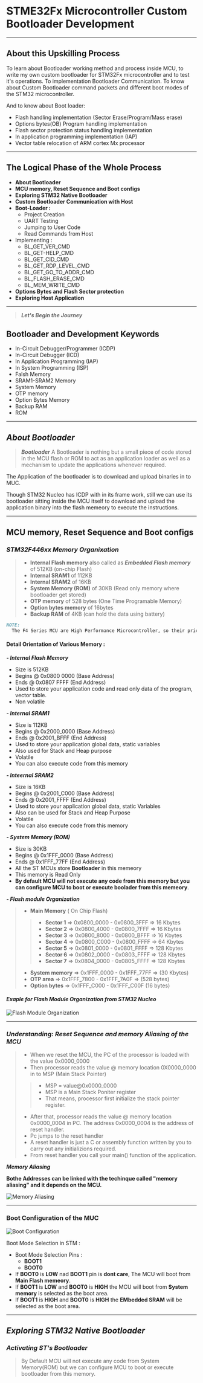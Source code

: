 # STME32Fx Microcontroller Custom Bootloader Development

---

## About this Upskilling Process

To learn about Bootloader working method and process inside MCU, to write my own custom bootloader for STM32Fx microcontroller and to test it's operations. To implementation Bootloader Communication. To know about Custom Bootloader command packets and different boot modes of the STM32 microcontroller.

And to know about Boot loader:

- Flash handling implementation (Sector Erase/Program/Mass erase)
- Options bytes(OB) Program handling implementation
- Flash sector protection status handling implementation
- In application programming implementation (IAP)
- Vector table relocation of ARM cortex Mx processor

---

## The Logical Phase of the Whole Process

- **About Bootloader**
- **MCU memory, Reset Sequence and Boot configs**
- **Exploring STM32 Native Bootloader**
- **Custom Bootloader Communication with Host**
- **Boot-Loader :**
  - Project Creation
  - UART Testing
  - Jumping to User Code
  - Read Commands from Host
- Implementing :
  - BL_GET_VER_CMD
  - BL_GET-HELP_CMD
  - BL_GET_CID_CMD
  - BL_GET_RDP_LEVEL_CMD
  - BL_GET_GO_TO_ADDR_CMD
  - BL_FLASH_ERASE_CMD
  - BL_MEM_WRITE_CMD
- **Options Bytes and Flash Sector protection**
- **Exploring Host Application**

---

> ***Let's Begin the Journey***

## Bootloader and Development Keywords

- In-Circuit Debugger/Programmer (ICDP)
- In-Circuit Debugger (ICD)
- In Application Programming (IAP)
- In System Programming (ISP)
- Falsh Memory
- SRAM1-SRAM2 Memory
- System Memory
- OTP memory
- Option Bytes Memory
- Backup RAM
- ROM
  
---

## *About Bootloader*

> ***Bootloader***
> A Bootloader is nothing but a small piece of code stored in the MCU flash or ROM to act as an application loader as well as a mechanism to update the applications whenever required.

The Application of the bootloader is to download and upload binaries in to MUC.

Though STM32 Nucleo has ICDP with in its frame work, still we can use its bootloader sitting inside the MCU itself to download and upload the application binary into the flash memeory to execute the instructions.

---

## MCU memory, Reset Sequence and Boot configs

### ***STM32F446xx Memory Organixation***

>- **Internal Flash memory** also called as ***Embedded Flash memory*** of 512KB (on-chip Flash)
>- **Internal SRAM1** of 112KB
>- **Internal SRAM2** of 16KB
>- **System Memory (ROM)** of 30KB (Read only memory where bootloader get stored)
>- **OTP memory** of 528 bytes (One Time Programable Memory)
>- **Option bytes memory** of 16bytes
>- **Backup RAM** of 4KB (can hold the data using battery)

``` Markdown
NOTE:
  The F4 Series MCU are High Performance Microcontroller, so their pricce is high and their target is high end applications.
```

#### **Detail Orientation of Various Memory :**

***- Internal Flash Memory***

- Size is 512KB
- Begins @ 0x0800 0000 (Base Address)
- Ends @ 0x0807 FFFF (End Address)
- Used to store your application code and read only data of the program, vector table.
- Non volatile

***- Internal SRAM1***

- Size is 112KB
- Begins @ 0x2000_0000 (Base Address)
- Ends @ 0x2001_BFFF (End Address)
- Used to store your application global data, static variables
- Also used for Stack and Heap purpose
- Volatile
- You can also execute code from this memory
  
***- Inteernal SRAM2***

- Size is 16KB
- Begins @ 0x2001_C000 (Base Address)
- Ends @ 0x2001_FFFF (End Address)
- Used to store your application global data, static Variables
- Also can be used for Stack and Heap Purpose
- Volatile
- You can also execute code from this memory

***- System Memory (ROM)***

- Size is 30KB
- Begins @ 0x1FFF_0000 (Base Address)
- Ends @ 0x1FFF_77FF (End Address)
- All the ST MCUs store **Bootloader** in this memeory
- This memory is Read Only
- **By default MCU will not execute any code from this memory but you can configure MCU to boot or execute boolader from this memeory**.
  
***- Flash module Organization***

>- **Main Memory** ( On Chip Flash)
>
>>- **Sector 1** => 0x0800_0000 - 0x0800_3FFF => 16 Kbytes
>>- **Sector 2** => 0x0800_4000 - 0x0800_7FFF => 16 Kbytes
>>- **Sector 3** => 0x0800_8000 - 0x0800_BFFF => 16 Kbytes
>>- **Sector 4** => 0x0800_C000 - 0x0800_FFFF => 64 Kbytes
>>- **Sector 5** => 0x0801_0000 - 0x0801_FFFF => 128 Kbytes
>>- **Sector 6** => 0x0802_0000 - 0x0803_FFFF => 128 Kbytes
>>- **Sector 7** => 0x0804_0000 - 0x0805_FFFF => 128 Kbytes
>
>- **System memory** => 0x1FFF_0000 - 0x1FFF_77FF => (30 Kbytes)
>- **OTP area** => 0x1FFF_7800 - 0x1FFF_7A0F => (528 bytes)
>- **Option bytes** => 0x1FFF_C000 - 0x1FFF_C00F (16 bytes)

#### ***Exaple for Flash Module Organization from STM32 Nucleo***

![Flash Module Organization](../VisualData/FlashModuleOrganization.png)

---

### ***Understanding: Reset Sequence and memory Aliasing of the MCU***

>- When we reset the MCU, the PC of the processor is loaded with the value 0x0000_0000
>- Then processor reads the value @ memory location 0X0000_0000 in to MSP (Main Stack Pointer)
>
  >>- MSP = value@0x0000_0000
  >>- MSP is a Main Stack Poniter register
  >>- That means, processor first initialize the stack pointer register.
>
>- After that, processor reads the value @ memory location 0x0000_0004 in PC. The address 0x0000_0004 is the address of reset handler.
>- Pc jumps to the reset handler
>- A reset handler is just a C or assembly function written by you to carry out any initializions required.
> - From reset handler you call your main() function of the application.

***Memory Aliasing***

  **Bothe Addresses can be linked with the techinque called "memory aliasing" and it depends on the MCU.**

![Memory Aliasing](../VisualData/memoryAliasing.png)

---

### Boot Configuration of the MUC

 ![Boot Configuration](../VisualData/BootConfiguration.png)

Boot Mode Selection in STM :

- Boot Mode Selection Pins :
  - **BOOT1**
  - **BOOT0**
- If **BOOT0** is **LOW** nad **BOOT1** pin is **dont care**, The MCU will boot from **Main Flash memeory**.
- If **BOOT1** is **LOW** and **BOOT0** is **HIGH** the MCU will boot from **System memory** is selected as the boot area.
- If **BOOT1** is **HIGH** and **BOOT0** is **HIGH** the **EMbedded SRAM** will be selected as the boot area.

---

## ***Exploring STM32 Native Bootloader***

### *Activating ST's Bootloader*

>By Default MCU will not execute any code from System Memory(ROM) but we can configure MCU to boot or execute bootloader from this memory.
